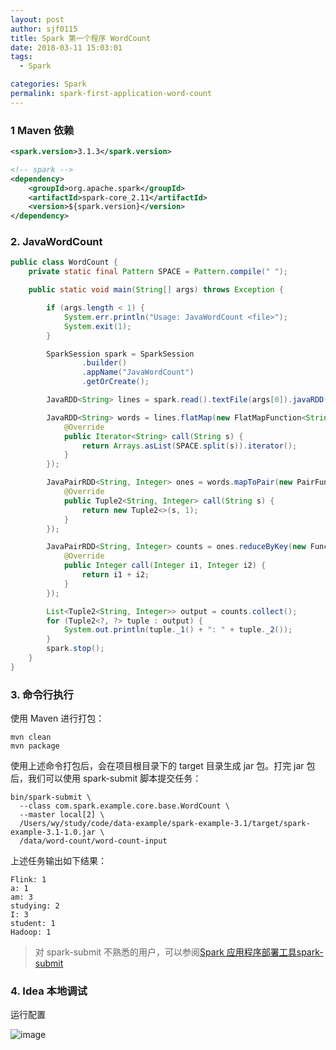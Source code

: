 ```yaml
---
layout: post
author: sjf0115
title: Spark 第一个程序 WordCount
date: 2018-03-11 15:03:01
tags:
  - Spark

categories: Spark
permalink: spark-first-application-word-count
---
```


### 1 Maven 依赖

```xml
<spark.version>3.1.3</spark.version>

<!-- spark -->
<dependency>
    <groupId>org.apache.spark</groupId>
    <artifactId>spark-core_2.11</artifactId>
    <version>${spark.version}</version>
</dependency>
```

### 2. JavaWordCount

```java
public class WordCount {
    private static final Pattern SPACE = Pattern.compile(" ");

    public static void main(String[] args) throws Exception {

        if (args.length < 1) {
            System.err.println("Usage: JavaWordCount <file>");
            System.exit(1);
        }

        SparkSession spark = SparkSession
                .builder()
                .appName("JavaWordCount")
                .getOrCreate();

        JavaRDD<String> lines = spark.read().textFile(args[0]).javaRDD();

        JavaRDD<String> words = lines.flatMap(new FlatMapFunction<String, String>() {
            @Override
            public Iterator<String> call(String s) {
                return Arrays.asList(SPACE.split(s)).iterator();
            }
        });

        JavaPairRDD<String, Integer> ones = words.mapToPair(new PairFunction<String, String, Integer>() {
            @Override
            public Tuple2<String, Integer> call(String s) {
                return new Tuple2<>(s, 1);
            }
        });

        JavaPairRDD<String, Integer> counts = ones.reduceByKey(new Function2<Integer, Integer, Integer>() {
            @Override
            public Integer call(Integer i1, Integer i2) {
                return i1 + i2;
            }
        });

        List<Tuple2<String, Integer>> output = counts.collect();
        for (Tuple2<?, ?> tuple : output) {
            System.out.println(tuple._1() + ": " + tuple._2());
        }
        spark.stop();
    }
}
```

### 3. 命令行执行

使用 Maven 进行打包：
```
mvn clean
mvn package
```
使用上述命令打包后，会在项目根目录下的 target 目录生成 jar 包。打完 jar 包后，我们可以使用 spark-submit 脚本提交任务：
```
bin/spark-submit \
  --class com.spark.example.core.base.WordCount \
  --master local[2] \
  /Users/wy/study/code/data-example/spark-example-3.1/target/spark-example-3.1-1.0.jar \
  /data/word-count/word-count-input
```
上述任务输出如下结果：
```
Flink: 1
a: 1
am: 3
studying: 2
I: 3
student: 1
Hadoop: 1
```

> 对 spark-submit 不熟悉的用户，可以参阅[Spark 应用程序部署工具spark-submit](https://smartsi.blog.csdn.net/article/details/55271395)


### 4. Idea 本地调试

运行配置

![image](http://img.blog.csdn.net/20170223113917294?watermark/2/text/aHR0cDovL2Jsb2cuY3Nkbi5uZXQvU3VubnlZb29uYQ==/font/5a6L5L2T/fontsize/400/fill/I0JBQkFCMA==/dissolve/70/gravity/SouthEast)
